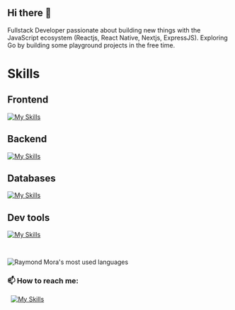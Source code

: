 ## Hi there 👋

Fullstack Developer passionate about building new things with the JavaScript ecosystem (Reactjs, React Native, Nextjs, ExpressJS). Exploring Go by building some playground projects in the free time.

# Skills

## Frontend
[![My Skills](https://skillicons.dev/icons?i=js,ts,react,nextjs,angular,rxjs,mui,styledcomponents,html,css,sass,tailwind,figma&perline=10)](https://skillicons.dev)

## Backend
[![My Skills](https://skillicons.dev/icons?i=js,ts,nodejs,express,nestjs,firebase,graphql,postman,prisma&perline=10)](https://skillicons.dev)

## Databases
[![My Skills](https://skillicons.dev/icons?i=postgresql,sqlite,mongodb&perline=10)](https://skillicons.dev)

## Dev tools
[![My Skills](https://skillicons.dev/icons?i=vite,github,gitlab,aws,azure,vscode,docker,git,bash,vercel,netlify&perline=10)](https://skillicons.dev)

&nbsp;

![Raymond Mora's most used languages](https://github-readme-stats.vercel.app/api/top-langs/?username=mrdavid0614&layout=compact&theme=tokyonight&langs_count=10)

### 📫 How to reach me:

&nbsp;&nbsp;[![My Skills](https://skillicons.dev/icons?i=linkedin)](https://www.linkedin.com/in/raymondmora/)

<!--
**MrDavid0614/MrDavid0614** is a ✨ _special_ ✨ repository because its `README.md` (this file) appears on your GitHub profile.

Here are some ideas to get you started:

- 🔭 I’m currently working on ...
- 🌱 I’m currently learning ...
- 👯 I’m looking to collaborate on ...
- 🤔 I’m looking for help with ...
- 💬 Ask me about ...
- 📫 How to reach me: ...
- 😄 Pronouns: ...
- ⚡ Fun fact: ...
-->
